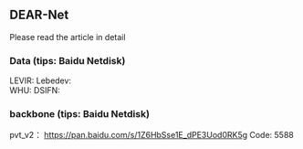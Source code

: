 ## DEAR-Net
Please read the article in detail

### Data  (tips: Baidu Netdisk)
LEVIR: 
Lebedev:    
WHU: 
DSIFN: 

### backbone  (tips: Baidu Netdisk)
pvt_v2： https://pan.baidu.com/s/1Z6HbSse1E_dPE3Uod0RK5g  Code: 5588

